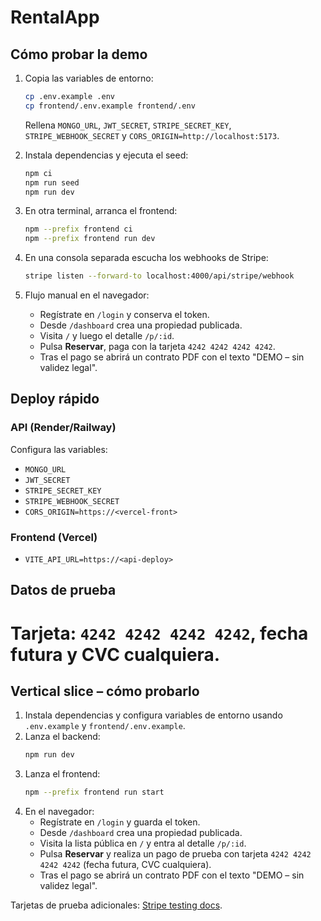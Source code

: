 # RentalApp


## Cómo probar la demo

1. Copia las variables de entorno:
   ```bash
   cp .env.example .env
   cp frontend/.env.example frontend/.env
   ```
   Rellena `MONGO_URL`, `JWT_SECRET`, `STRIPE_SECRET_KEY`,
   `STRIPE_WEBHOOK_SECRET` y `CORS_ORIGIN=http://localhost:5173`.

2. Instala dependencias y ejecuta el seed:
   ```bash
   npm ci
   npm run seed
   npm run dev
   ```

3. En otra terminal, arranca el frontend:
   ```bash
   npm --prefix frontend ci
   npm --prefix frontend run dev
   ```

4. En una consola separada escucha los webhooks de Stripe:
   ```bash
   stripe listen --forward-to localhost:4000/api/stripe/webhook
   ```

5. Flujo manual en el navegador:
   - Regístrate en `/login` y conserva el token.
   - Desde `/dashboard` crea una propiedad publicada.
   - Visita `/` y luego el detalle `/p/:id`.
   - Pulsa **Reservar**, paga con la tarjeta `4242 4242 4242 4242`.
   - Tras el pago se abrirá un contrato PDF con el texto "DEMO – sin validez legal".

## Deploy rápido

### API (Render/Railway)
Configura las variables:
- `MONGO_URL`
- `JWT_SECRET`
- `STRIPE_SECRET_KEY`
- `STRIPE_WEBHOOK_SECRET`
- `CORS_ORIGIN=https://<vercel-front>`

### Frontend (Vercel)
- `VITE_API_URL=https://<api-deploy>`

## Datos de prueba
Tarjeta: `4242 4242 4242 4242`, fecha futura y CVC cualquiera.
=======
## Vertical slice – cómo probarlo

1. Instala dependencias y configura variables de entorno usando `.env.example` y `frontend/.env.example`.
2. Lanza el backend:
   ```bash
   npm run dev
   ```
3. Lanza el frontend:
   ```bash
   npm --prefix frontend run start
   ```
4. En el navegador:
   - Regístrate en `/login` y guarda el token.
   - Desde `/dashboard` crea una propiedad publicada.
   - Visita la lista pública en `/` y entra al detalle `/p/:id`.
   - Pulsa **Reservar** y realiza un pago de prueba con tarjeta `4242 4242 4242 4242` (fecha futura, CVC cualquiera).
   - Tras el pago se abrirá un contrato PDF con el texto "DEMO – sin validez legal".

Tarjetas de prueba adicionales: [Stripe testing docs](https://stripe.com/docs/testing).
